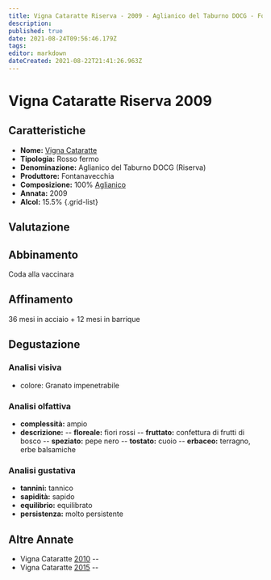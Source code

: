 ```yaml
---
title: Vigna Cataratte Riserva - 2009 - Aglianico del Taburno DOCG - Fontanavecchia
description: 
published: true
date: 2021-08-24T09:56:46.179Z
tags: 
editor: markdown
dateCreated: 2021-08-22T21:41:26.963Z
---
```


# Vigna Cataratte Riserva 2009

## Caratteristiche
- **Nome:** [Vigna Cataratte](/vini/Italia/Campania/Fontanavecchia/Vigna-Cataratte-Riserva/scheda-globale) 
- **Tipologia:** Rosso fermo
- **Denominazione:** Aglianico del Taburno DOCG (Riserva)
- **Produttore:** Fontanavecchia 
- **Composizione:** 100% [Aglianico](/vitigni/bacca-nera/aglianico)
- **Annata:** 2009
- **Alcol:** 15.5%
{.grid-list}

## Valutazione

<span class="valutazione"><span class="star-5"></span></span>

## Abbinamento
Coda alla vaccinara

## Affinamento
36 mesi in acciaio + 12 mesi in barrique

## Degustazione

### Analisi visiva
- colore: Granato impenetrabile

### Analisi olfattiva
- **complessità:**  ampio
- **descrizione:** 
-- **floreale:** fiori rossi
-- **fruttato:** confettura di frutti di bosco
-- **speziato:** pepe nero
-- **tostato:** cuoio
-- **erbaceo:** terragno, erbe balsamiche

### Analisi gustativa
- **tannini:** tannico
- **sapidità:** sapido
- **equilibrio:** equilibrato
- **persistenza:** molto persistente

## Altre Annate
- Vigna Cataratte [2010](/vini/Italia/Campania/Fontanavecchia/Vigna-Cataratte-Riserva/2010) -- <span class="star-5"></span>
- Vigna Cataratte [2015](/vini/Italia/Campania/Fontanavecchia/Vigna-Cataratte-Riserva/2015) -- <span class="star-5"></span> 
 